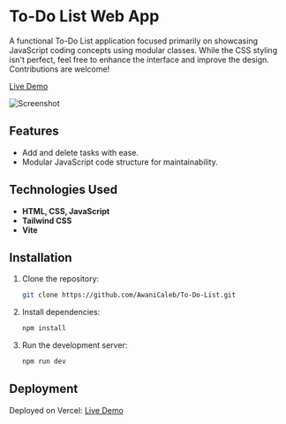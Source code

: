 # To-Do List Web App

A functional To-Do List application focused primarily on showcasing JavaScript coding concepts using modular classes. While the CSS styling isn't perfect, feel free to enhance the interface and improve the design. Contributions are welcome!

[Live Demo](https://ac-profile-card.vercel.app/)

![Screenshot](/public/screenshots/1.png)

## Features
- Add and delete tasks with ease.
- Modular JavaScript code structure for maintainability.

## Technologies Used
- **HTML, CSS, JavaScript**
- **Tailwind CSS**
- **Vite**

## Installation
1. Clone the repository:
   ```bash
   git clone https://github.com/AwaniCaleb/To-Do-List.git

2. Install dependencies:
   ```bash
   npm install

3. Run the development server:
   ```bash
   npm run dev

## Deployment
Deployed on Vercel: [Live Demo](https://ac-profile-card.vercel.app/)
